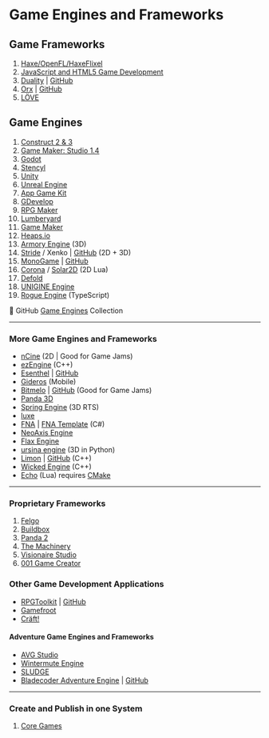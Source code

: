 # Game Engines and Frameworks

## Game Frameworks

1. [Haxe/OpenFL/HaxeFlixel](development-docs/game-development/game-engines-and-frameworks/haxe-flixel-game-development.md)
2. [JavaScript and HTML5 Game Development](development-docs/game-development/game-engines-and-frameworks/javascript-html5-game-development.md)
3. [Duality](https://www.duality2d.net/) | [GitHub](https://github.com/AdamsLair/duality)
4. [Orx](https://orx-project.org/) | [GitHub](https://github.com/orx/orx)
5. [LÖVE](development-docs/game-development/game-engines-and-frameworks/love2d-game-development.md)

## Game Engines

1. [Construct 2 & 3](development-docs/game-development/game-engines-and-frameworks/construct-game-development.md)
2. [Game Maker: Studio 1.4](development-docs/game-development/game-engines-and-frameworks/game-maker-studio-1.md)
3. [Godot](https://godotengine.org/)
4. [Stencyl](development-docs/game-development/game-engines-and-frameworks/stencyl-game-development.md)
5. [Unity](development-docs/game-development/game-engines-and-frameworks/unity-game-development.md)
6. [Unreal Engine](development-docs/game-development/game-engines-and-frameworks/unreal-engine-development.md)
7. [App Game Kit](development-docs/game-development/game-engines-and-frameworks/app-game-kit-development.md)
8. [GDevelop](https://gdevelop-app.com/)
9. [RPG Maker](https://www.rpgmakerweb.com/)
10. [Lumberyard](https://aws.amazon.com/lumberyard/)
11. [Game Maker](development-docs/game-development/game-engines-and-frameworks/game-maker-development.md)
12. [Heaps.io](https://heaps.io/)
13. [Armory Engine](https://armory3d.org/) (3D)
14. [Stride](https://stride3d.net/) / Xenko | [GitHub](https://github.com/stride3d/stride) (2D + 3D)
15. [MonoGame](development-docs/game-development/game-engines-and-frameworks/monogame-development.md) | [GitHub](https://github.com/MonoGame/MonoGame)
16. [Corona](https://coronalabs.com/) / [Solar2D](https://solar2d.com/) (2D Lua)
17. [Defold](https://defold.com/)
18. [UNIGINE Engine](https://unigine.com/products/community/advantages/)
19. [Rogue Engine](https://rogueengine.io/) (TypeScript)

:link: GitHub [Game Engines](https://github.com/collections/game-engines) Collection

***

### More Game Engines and Frameworks

- [nCine](https://ncine.github.io/) (2D | Good for Game Jams)
- [ezEngine](https://github.com/ezEngine/ezEngine) (C++)
- [Esenthel](https://www.esenthel.com/?id=info) | [GitHub](https://github.com/Esenthel/EsenthelEngine/)
- [Gideros](https://github.com/gideros/gideros) (Mobile)
- [Bitmelo](https://bitmelo.com/) | [GitHub](https://github.com/byersdz/bitmelo) (Good for Game Jams)
- [Panda 3D](https://www.panda3d.org/)
- [Spring Engine](https://springrts.com/) (3D RTS)
- [luxe](https://luxeengine.com/)
- [FNA](https://fna-xna.github.io/) | [FNA Template](https://github.com/AndrewRussellNet/FNA-Template) (C#)
- [NeoAxis Engine](https://www.neoaxis.com/)
- [Flax Engine](https://flaxengine.com/)
- [ursina engine](https://www.ursinaengine.org/) (3D in Python)
- [Limon](http://limonengine.com/) | [GitHub](https://github.com/enginmanap/limonEngine) (C++)
- [Wicked Engine](https://github.com/turanszkij/WickedEngine) (C++)
- [Echo](https://github.com/timi-liuliang/echo) (Lua) requires [CMake](https://cmake.org/)

***

### Proprietary Frameworks

1. [Felgo](https://felgo.com/)
2. [Buildbox](https://www.buildbox.com/)
3. [Panda 2](https://www.panda2.io/)
4. [The Machinery](https://ourmachinery.com/)
5. [Visionaire Studio](https://www.visionaire-studio.net/cms/visionaire-studio-english.html)
6. [001 Game Creator](https://001gamecreator.com/)

### Other Game Development Applications

- [RPGToolkit](http://www.rpgtoolkit.net/) | [GitHub](https://github.com/rpgtoolkit)
- [Gamefroot](https://make.gamefroot.com/)
- [Cräft!](https://github.com/craeftgame)

#### Adventure Game Engines and Frameworks

- [AVG Studio](https://www.adventuregamestudio.co.uk/)
- [Wintermute Engine](http://dead-code.org/home/)
- [SLUDGE](https://opensludge.github.io/)
- [Bladecoder Adventure Engine](https://bladecoder.github.io/bladecoder-adventure-engine/) | [GitHub](https://github.com/bladecoder/bladecoder-adventure-engine)

***

### Create and Publish in one System

1. [Core Games](https://www.coregames.com/)
